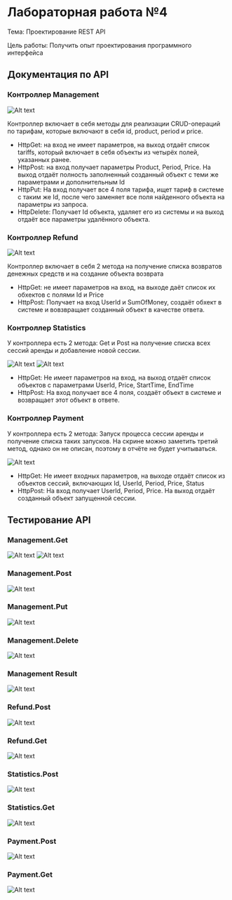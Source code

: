 # Лабораторная работа №4

Тема: Проектирование REST API

Цель работы: Получить опыт проектирования программного интерфейса


## Документация по API

### Контроллер Management

![Alt text](../pictures/image.png)

Контроллер включает в себя методы для реализации CRUD-операций по тарифам, которые включают в себя id, product, period и price.

- HttpGet: на вход не имеет параметров, на выход отдаёт список tariffs, который включает в себя объекты из четырёх полей, указанных ранее.
- HttpPost: на вход получает параметры Product, Period, Price. На выход отдаёт полность заполненный созданный объект с теми же параметрами и дополнительным Id
- HttpPut: На вход получает все 4 поля тарифа, ищет тариф в системе с таким же Id, после чего заменяет все поля найденного объекта на параметры из запроса.
- HttpDelete: Получает Id объекта, удаляет его из системы и на выход отдаёт все параметры удалённого объекта.

### Контроллер Refund

![Alt text](../pictures/refund.png)

Контроллер включает в себя 2 метода на получение списка возвратов денежных средств и на создание объекта возврата

- HttpGet: не имеет параметров на вход, на выходе даёт список их обхектов с полями Id и Price
- HttpPost: Получает на вход UserId и SumOfMoney, создаёт обхект в системе и вовзвращает созданный объект в качестве ответа.

### Контроллер Statistics

У контроллера есть 2 метода: Get и Post на получение списка всех сессий аренды и добавление новой сессии.

![Alt text](../pictures/Statistics1.png)
![Alt text](../pictures/Statistics2.png)

- HttpGet: Не имеет параметров на вход, на выход отдаёт список объектов с параметрами UserId, Price, StartTime, EndTime
- HttpPost: На вход получает все 4 поля, создаёт объект в системе и возвращает этот объект в ответе.

### Контроллер Payment

У контроллера есть 2 метода: Запуск процесса сессии аренды и получение списка таких запусков. На скрине можно заметить третий метод, однако он не описан, поэтому в отчёте не будет учитываться.

![Alt text](../pictures/Payment.png)

- HttpGet: Не имеет входных параметров, на выходе отдаёт список из объектов сессий, включающих Id, UserId, Period, Price, Status
- HttpPost: На вход получает UserId, Period, Price. На выход отдаёт созданный объект запущенной сессии.


## Тестирование API

### Management.Get

![Alt text](../pictures/manag_get_body.png)
![Alt text](../pictures/manag_get_head.png)

### Management.Post

![Alt text](../pictures/manag_post.png)

### Management.Put

![Alt text](../pictures/manag_put.png)

### Management.Delete

![Alt text](../pictures/manag_delete.png)

### Management Result 

![Alt text](../pictures/manag_result.png)

### Refund.Post

![Alt text](../pictures/refund_post.png)

### Refund.Get

![Alt text](../pictures/refund_get.png)

### Statistics.Post

![Alt text](../pictures/stat_post.png)

### Statistics.Get

![Alt text](../pictures/stat_get.png)

### Payment.Post

![Alt text](../pictures/pay_post.png)

### Payment.Get

![Alt text](../pictures/pay_get.png)